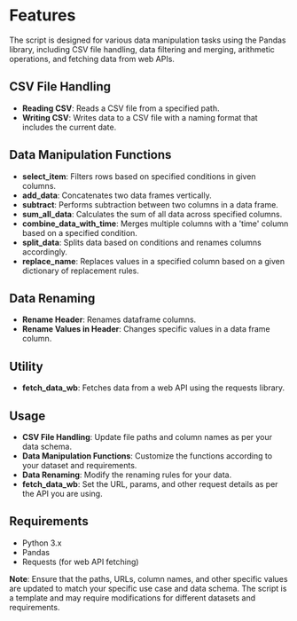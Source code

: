 # Features
The script is designed for various data manipulation tasks using the Pandas library, including CSV file handling, data filtering and merging, arithmetic operations, and fetching data from web APIs.
## CSV File Handling
- **Reading CSV**: Reads a CSV file from a specified path.
- **Writing CSV**: Writes data to a CSV file with a naming format that includes the current date.

## Data Manipulation Functions
- **select_item**: Filters rows based on specified conditions in given columns.
- **add_data**: Concatenates two data frames vertically.
- **subtract**: Performs subtraction between two columns in a data frame.
- **sum_all_data**: Calculates the sum of all data across specified columns.
- **combine_data_with_time**: Merges multiple columns with a 'time' column based on a specified condition.
- **split_data**: Splits data based on conditions and renames columns accordingly.
- **replace_name**: Replaces values in a specified column based on a given dictionary of replacement rules.

## Data Renaming
- **Rename Header**: Renames dataframe columns.
- **Rename Values in Header**: Changes specific values in a data frame column.

## Utility
- **fetch_data_wb**: Fetches data from a web API using the requests library.

## Usage
- **CSV File Handling**: Update file paths and column names as per your data schema.
- **Data Manipulation Functions**: Customize the functions according to your dataset and requirements.
- **Data Renaming**: Modify the renaming rules for your data.
- **fetch_data_wb**: Set the URL, params, and other request details as per the API you are using.

## Requirements
- Python 3.x
- Pandas
- Requests (for web API fetching)

**Note**: Ensure that the paths, URLs, column names, and other specific values are updated to match your specific use case and data schema. The script is a template and may require modifications for different datasets and requirements.
